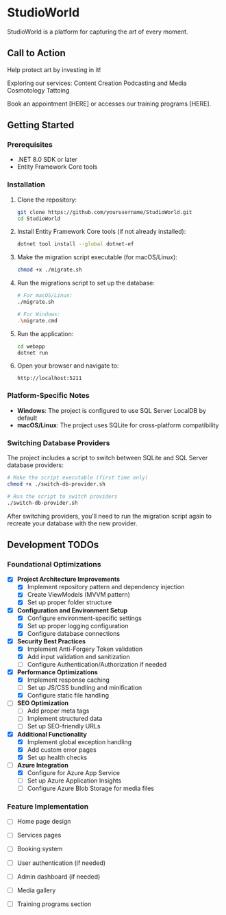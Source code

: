# StudioWorld

StudioWorld is a platform for capturing the art of every moment.

## Call to Action

Help protect art by investing in it!

Exploring our services:
 Content Creation
 Podcasting and Media
 Cosmotology
 Tattoing

Book an appointment [HERE] or accesses our training programs [HERE].

## Getting Started

### Prerequisites

- .NET 8.0 SDK or later
- Entity Framework Core tools

### Installation

1. Clone the repository:

   ```bash
   git clone https://github.com/yourusername/StudioWorld.git
   cd StudioWorld
   ```

1. Install Entity Framework Core tools (if not already installed):

   ```bash
   dotnet tool install --global dotnet-ef
   ```

1. Make the migration script executable (for macOS/Linux):

   ```bash
   chmod +x ./migrate.sh
   ```

1. Run the migrations script to set up the database:

   ```bash
   # For macOS/Linux:
   ./migrate.sh

   # For Windows:
   .\migrate.cmd
   ```

1. Run the application:

   ```bash
   cd webapp
   dotnet run
   ```

1. Open your browser and navigate to:

   ```text
   http://localhost:5211
   ```

### Platform-Specific Notes

- **Windows**: The project is configured to use SQL Server LocalDB by default
- **macOS/Linux**: The project uses SQLite for cross-platform compatibility

### Switching Database Providers

The project includes a script to switch between SQLite and SQL Server database providers:

```bash
# Make the script executable (first time only)
chmod +x ./switch-db-provider.sh

# Run the script to switch providers
./switch-db-provider.sh
```

After switching providers, you'll need to run the migration script again to recreate your database with the new provider.

## Development TODOs

### Foundational Optimizations

- [x] **Project Architecture Improvements**
  - [x] Implement repository pattern and dependency injection
  - [x] Create ViewModels (MVVM pattern)
  - [x] Set up proper folder structure

- [x] **Configuration and Environment Setup**
  - [x] Configure environment-specific settings
  - [x] Set up proper logging configuration
  - [x] Configure database connections

- [x] **Security Best Practices**
  - [x] Implement Anti-Forgery Token validation
  - [x] Add input validation and sanitization
  - [ ] Configure Authentication/Authorization if needed

- [x] **Performance Optimizations**
  - [x] Implement response caching
  - [ ] Set up JS/CSS bundling and minification
  - [x] Configure static file handling

- [ ] **SEO Optimization**
  - [ ] Add proper meta tags
  - [ ] Implement structured data
  - [ ] Set up SEO-friendly URLs

- [x] **Additional Functionality**
  - [x] Implement global exception handling
  - [x] Add custom error pages
  - [x] Set up health checks

- [ ] **Azure Integration**
  - [x] Configure for Azure App Service
  - [ ] Set up Azure Application Insights
  - [ ] Configure Azure Blob Storage for media files

### Feature Implementation

- [ ] Home page design
- [ ] Services pages
- [ ] Booking system
- [ ] User authentication (if needed)
- [ ] Admin dashboard (if needed)
- [ ] Media gallery
- [ ] Training programs section


